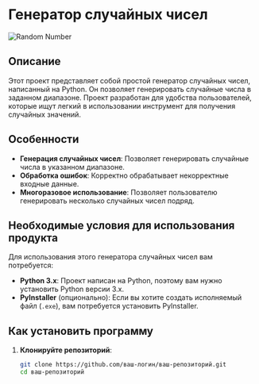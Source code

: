 # Генератор случайных чисел

![Random Number](https://img.icons8.com/color/96/000000/random.png)

## Описание

Этот проект представляет собой простой генератор случайных чисел, написанный на Python. Он позволяет генерировать случайные числа в заданном диапазоне. Проект разработан для удобства пользователей, которые ищут легкий в использовании инструмент для получения случайных значений.

## Особенности

- **Генерация случайных чисел**: Позволяет генерировать случайные числа в указанном диапазоне.
- **Обработка ошибок**: Корректно обрабатывает некорректные входные данные.
- **Многоразовое использование**: Позволяет пользователю генерировать несколько случайных чисел подряд.

## Необходимые условия для использования продукта

Для использования этого генератора случайных чисел вам потребуется:

- **Python 3.x**: Проект написан на Python, поэтому вам нужно установить Python версии 3.x.
- **PyInstaller** (опционально): Если вы хотите создать исполняемый файл (`.exe`), вам потребуется установить PyInstaller.

## Как установить программу

1. **Клонируйте репозиторий**:
   ```bash
   git clone https://github.com/ваш-логин/ваш-репозиторий.git
   cd ваш-репозиторий
